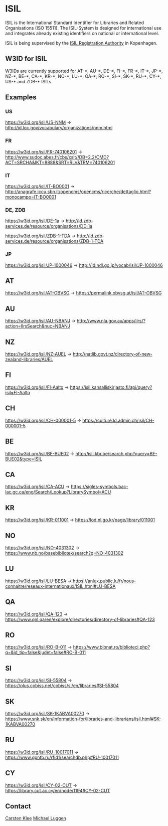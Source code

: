 # ISIL
ISIL is the International Standard Identifier for Libraries and Related Organisations (ISO 15511). The ISIL-System is designed for international use and integrates already existing identifiers on national or international level.

ISIL is being supervised by the [ISIL Registration Authority](http://biblstandard.dk/isil/) in Kopenhagen.

## W3ID for ISIL
W3IDs are currently supported for AT-\*, AU-\*, DE-\*, FI-\*, FR-\*, IT-\*, JP-\*, NZ-\*, BE-\*, CA-\*, KR-\*, NO-\*, LU-\*, QA-\*, RO-\*, SI-\*, SK-\*, RU-\*, CY-\*, US-\* and ZDB-\* ISILs.

## Examples

### US
https://w3id.org/isil/US-NNM -> http://id.loc.gov/vocabulary/organizations/nnm.html

### FR
https://w3id.org/isil/FR-740106201 -> http://www.sudoc.abes.fr/cbs/xslt//DB=2.2/CMD?ACT=SRCHA&IKT=8888&SRT=RLV&TRM=740106201

### IT
https://w3id.org/isil/IT-BO0001 -> http://anagrafe.iccu.sbn.it/opencms/opencms/ricerche/dettaglio.html?monocampo=IT-BO0001

### DE, ZDB
https://w3id.org/isil/DE-1a -> http://ld.zdb-services.de/resource/organisations/DE-1a

https://w3id.org/isil/ZDB-1-TDA -> http://ld.zdb-services.de/resource/organisations/ZDB-1-TDA

### JP
https://w3id.org/isil/JP-1000046 -> http://id.ndl.go.jp/vocab/isil/JP-1000046

## AT
https://w3id.org/isil/AT-OBVSG -> https://permalink.obvsg.at/isil/AT-OBVSG

## AU
https://w3id.org/isil/AU-NBANJ -> http://www.nla.gov.au/apps/ilrs/?action=IlrsSearch&nuc=NBANJ

## NZ
https://w3id.org/isil/NZ-AUEL -> http://natlib.govt.nz/directory-of-new-zealand-libraries/AUEL

## FI
https://w3id.org/isil/FI-Aalto -> https://isil.kansalliskirjasto.fi/api/query?isil=FI-Aalto

## CH
https://w3id.org/isil/CH-000001-5 -> https://culture.ld.admin.ch/isil/CH-000001-5

## BE
https://w3id.org/isil/BE-BUE02 -> http://isil.kbr.be/search.php?query=BE-BUE02&type=ISIL

## CA
https://w3id.org/isil/CA-ACU -> https://sigles-symbols.bac-lac.gc.ca/eng/Search/Lookup?LibrarySymbol=ACU

## KR
https://w3id.org/isil/KR-011001 -> https://lod.nl.go.kr/page/library/011001

## NO
https://w3id.org/isil/NO-4031302 -> https://www.nb.no/basebibliotek/search?q=NO-4031302

## LU
https://w3id.org/isil/LU-BESA  -> https://anlux.public.lu/fr/nous-connaitre/reseaux-internationaux/ISIL.html#LU-BESA

## QA
https://w3id.org/isil/QA-123 -> https://www.qnl.qa/en/explore/directories/directory-of-libraries#QA-123

## RO
https://w3id.org/isil/RO-B-011 -> https://www.bibnat.ro/biblioteci.php?q=&id_tip=false&judet=false#RO-B-011

## SI
https://w3id.org/isil/SI-55804 -> https://plus.cobiss.net/cobiss/si/en/libraries#SI-55804

## SK
https://w3id.org/isil/SK-1KABVA00270 -> https://www.snk.sk/en/information-for/libraries-and-librarians/isil.html#SK-1KABVA00270

## RU
https://w3id.org/isil/RU-10017011 -> https://www.gpntb.ru/rfid1/searchdb.php#RU-10017011

## CY
https://w3id.org/isil/CY-02-CUT -> https://library.cut.ac.cy/en/node/1194#CY-02-CUT


## Contact
[Carsten Klee](mailto:mailme.klee@yahoo.de)
[Michael Luggen](mailto:michael.luggen@zazuko.com)
